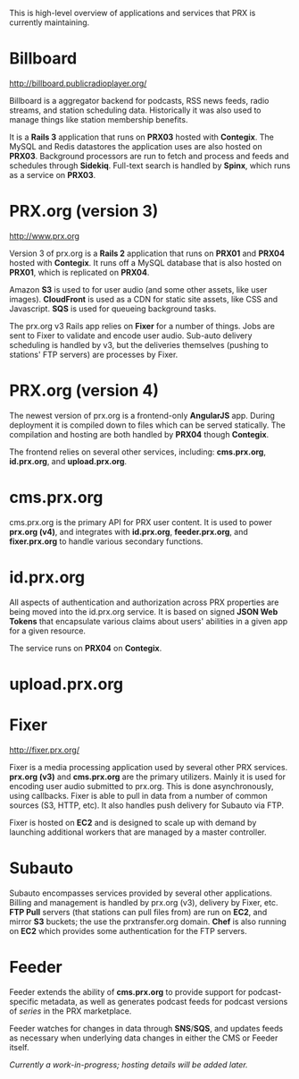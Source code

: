This is high-level overview of applications and services that PRX is currently maintaining. 

# Billboard

http://billboard.publicradioplayer.org/

Billboard is a aggregator backend for podcasts, RSS news feeds, radio streams, and station scheduling data. Historically it was also used to manage things like station membership benefits.

It is a **Rails 3** application that runs on **PRX03** hosted with **Contegix**. The MySQL and Redis datastores the application uses are also hosted on **PRX03**. Background processors are run to fetch and process and feeds and schedules through **Sidekiq**. Full-text search is handled by **Spinx**, which runs as a service on **PRX03**.

# PRX.org (version 3)

http://www.prx.org

Version 3 of prx.org is a **Rails 2** application that runs on **PRX01** and **PRX04** hosted with **Contegix**. It runs off a MySQL database that is also hosted on **PRX01**, which is replicated on **PRX04**.

Amazon **S3** is used to for user audio (and some other assets, like user images). **CloudFront** is used as a CDN for static site assets, like CSS and Javascript. **SQS** is used for queueing background tasks.

The prx.org v3 Rails app relies on **Fixer** for a number of things. Jobs are sent to Fixer to validate and encode user audio. Sub-auto delivery scheduling is handled by v3, but the deliveries themselves (pushing to stations' FTP servers) are processes by Fixer. 

# PRX.org (version 4)

The newest version of prx.org is a frontend-only **AngularJS** app. During deployment it is compiled down to files which can be served statically. The compilation and hosting are both handled by **PRX04** though **Contegix**.

The frontend relies on several other services, including: **cms.prx.org**, **id.prx.org**, and **upload.prx.org**.

# cms.prx.org

cms.prx.org is the primary API for PRX user content. It is used to power **prx.org (v4)**, and integrates with **id.prx.org**, **feeder.prx.org**, and **fixer.prx.org** to handle various secondary functions.

# id.prx.org

All aspects of authentication and authorization across PRX properties are being moved into the id.prx.org service. It is based on signed **JSON Web Tokens** that encapsulate various claims about users' abilities in a given app for a given resource.

The service runs on **PRX04** on **Contegix**.

# upload.prx.org

# Fixer

http://fixer.prx.org/

Fixer is a media processing application used by several other PRX services. **prx.org (v3)** and **cms.prx.org** are the primary utilizers. Mainly it is used for encoding user audio submitted to prx.org. This is done asynchronously, using callbacks. Fixer is able to pull in data from a number of common sources (S3, HTTP, etc). It also handles push delivery for Subauto via FTP.

Fixer is hosted on **EC2** and is designed to scale up with demand by launching additional workers that are managed by a master controller.

# Subauto

Subauto encompasses services provided by several other applications. Billing and management is handled by prx.org (v3), delivery by Fixer, etc. **FTP Pull** servers (that stations can pull files from) are run on **EC2**, and mirror **S3** buckets; the use the prxtransfer.org domain. **Chef** is also running on **EC2** which provides some authentication for the FTP servers.

# Feeder

Feeder extends the ability of **cms.prx.org** to provide support for podcast-specific metadata, as well as generates podcast feeds for podcast versions of *series* in the PRX marketplace.

Feeder watches for changes in data through **SNS**/**SQS**, and updates feeds as necessary when underlying data changes in either the CMS or Feeder itself.

*Currently a work-in-progress; hosting details will be added later.*


